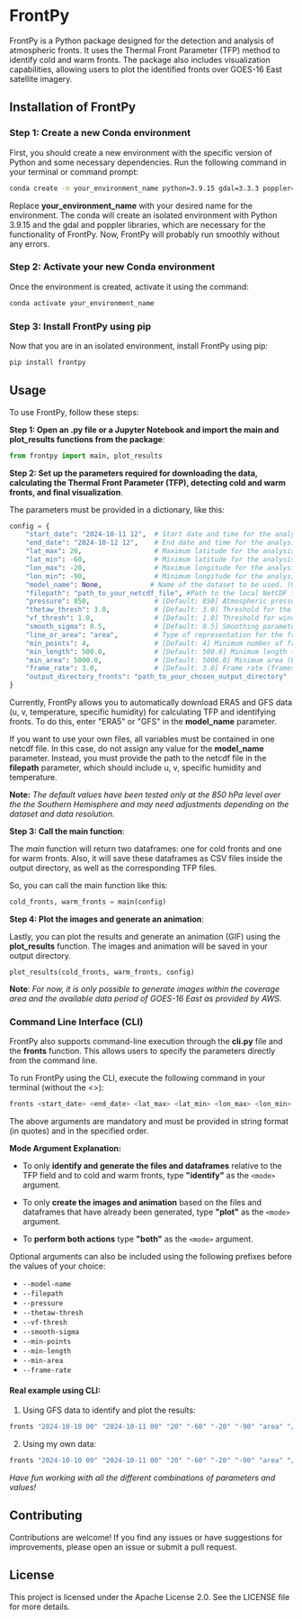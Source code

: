 # FrontPy

FrontPy is a Python package designed for the detection and analysis of atmospheric fronts. It uses the Thermal Front Parameter (TFP) method to identify cold and warm fronts. The package also includes visualization capabilities, allowing users to plot the identified fronts over GOES-16 East satellite imagery.

## Installation of FrontPy

### Step 1: Create a new Conda environment

First, you should create a new environment with the specific version of Python and some necessary dependencies. Run the following command in your terminal or command prompt:

```bash
conda create -n your_environment_name python=3.9.15 gdal=3.3.3 poppler=21.09 -c conda-forge
```

Replace **your_environment_name** with your desired name for the environment. The conda will create an isolated environment with Python 3.9.15 and the gdal and poppler libraries, which are necessary for the functionality of FrontPy. Now, FrontPy will probably run smoothly without any errors.

### Step 2: Activate your new Conda environment

Once the environment is created, activate it using the command:

```bash
conda activate your_environment_name
```

### Step 3: Install FrontPy using pip

Now that you are in an isolated environment, install FrontPy using pip:

```bash
pip install frontpy
```

## Usage

To use FrontPy, follow these steps:

**Step 1: Open an .py file or a Jupyter Notebook and import the main and plot_results functions from the package**:

```python
from frontpy import main, plot_results
```

**Step 2: Set up the parameters required for downloading the data, calculating the Thermal Front Parameter (TFP), detecting cold and warm fronts, and final visualization**. 

The parameters must be provided in a dictionary, like this:

```python
config = {
    "start_date": "2024-10-11 12",  # Start date and time for the analysis (format: YYYY-MM-DD HH) - string
    "end_date": "2024-10-12 12",    # End date and time for the analysis (format: YYYY-MM-DD HH) - string
    "lat_max": 20,                  # Maximum latitude for the analysis area (degrees, range: -90 to 90) - float
    "lat_min": -60,                 # Minimum latitude for the analysis area (degrees, range: -90 to 90) - float
    "lon_max": -20,                 # Maximum longitude for the analysis area (degrees, range: -180 to 180) - float
    "lon_min": -90,                 # Minimum longitude for the analysis area (degrees, range: -180 to 180) - float
    "model_name": None,            # Name of the dataset to be used. (Options available: ERA5, GFS). Leave it unchanged if you want to use your own files - string
    "filepath": "path_to_your_netcdf_file", #Path to the local NetCDF file containing both u, v, specific humidity and temperature (required if model_name is None)
    "pressure": 850,                # [Default: 850] Atmospheric pressure level (hPa) at which front identification is performed - int
    "thetaw_thresh": 3.0,           # [Default: 3.0] Threshold for the magnitude of the gradient of potential wet-bulb temperature (K/100km) for front identification -  float
    "vf_thresh": 1.0,               # [Default: 1.0] Threshold for wind velocity (m/s) for front classification as cold or warm front - float
    "smooth_sigma": 0.5,            # [Default: 0.5] Smoothing parameter (sigma) for Gaussian filtering - float
    "line_or_area": "area",         # Type of representation for the fronts (line or area) - string
    "min_points": 4,                # [Default: 4] Minimum number of frontal points required for a valid frontal line - int
    "min_length": 500.0,            # [Default: 500.0] Minimum length (km) for the frontal line to be considered - float
    "min_area": 5000.0,             # [Default: 5000.0] Minimum area (km²) for the frontal zone to be considered - float
    "frame_rate": 3.0,              # [Default: 3.0] Frame rate (frames per second) for the generated animation; higher rates result in a faster animation - float
    "output_directory_fronts": "path_to_your_chosen_output_directory"   # Path to your output directory
}
```

Currently, FrontPy allows you to automatically download ERA5 and GFS data (u, v, temperature, specific humidity) for calculating TFP and identifying fronts. To do this, enter "ERA5" or "GFS" in the **model_name** parameter. 

If you want to use your own files, all variables must be contained in one netcdf file. In this case, do not assign any value for the **model_name** parameter. Instead, you must provide the path to the netcdf file in the **filepath** parameter, which should include u, v, specific humidity and temperature.

**Note:** *The default values have been tested only at the 850 hPa level over the the Southern Hemisphere and may need adjustments depending on the dataset and data resolution.*

**Step 3: Call the main function**:

The *main* function will return two dataframes: one for cold fronts and one for warm fronts. Also, it will save these dataframes as CSV files inside the output directory, as well as the corresponding TFP files.

So, you can call the main function like this:

```python
cold_fronts, warm_fronts = main(config)
```

**Step 4: Plot the images and generate an animation**:

Lastly, you can plot the results and generate an animation (GIF) using the **plot_results** function. The images and animation will be saved in your output directory.

```    
plot_results(cold_fronts, warm_fronts, config)
```

**Note**: *For now, it is only possible to generate images within the coverage area and the available data period of GOES-16 East as provided by AWS.*

### Command Line Interface (CLI)

FrontPy also supports command-line execution through the **cli.py** file and the **fronts** function. This allows users to specify the parameters directly from the command line.

To run FrontPy using the CLI, execute the following command in your terminal (without the <>):

```bash
fronts <start_date> <end_date> <lat_max> <lat_min> <lon_max> <lon_min> <line_or_area> <output_directory_fronts> <mode>
```

The above arguments are mandatory and must be provided in string format (in quotes) and in the specified order.

**Mode Argument Explanation:**

- To only **identify and generate the files and dataframes** relative to the TFP field and to cold and warm fronts, type **"identify"** as the `<mode>` argument.

- To only **create the images and animation** based on the files and dataframes that have already been generated, type **"plot"** as the `<mode>` argument.

- To **perform both actions** type **"both"** as the `<mode>` argument.

Optional arguments can also be included using the following prefixes before the values of your choice:

- `--model-name`
- `--filepath`
- `--pressure`
- `--thetaw-thresh`
- `--vf-thresh`
- `--smooth-sigma`
- `--min-points`
- `--min-length`
- `--min-area`
- `--frame-rate`

#### Real example using CLI:

1. Using GFS data to identify and plot the results:

```bash
fronts "2024-10-10 00" "2024-10-11 00" "20" "-60" "-20" "-90" "area" "/output_directory/" "both" --model-name "GFS"
```

2. Using my own data:

```bash
fronts "2024-10-10 00" "2024-10-11 00" "20" "-60" "-20" "-90" "area" "/output_directory/" "both" --filepath "/path_to_my_netcdf_file.nc"
```

*Have fun working with all the different combinations of parameters and values!*

## Contributing

Contributions are welcome! If you find any issues or have suggestions for improvements, please open an issue or submit a pull request.

## License

This project is licensed under the Apache License 2.0. See the LICENSE file for more details.